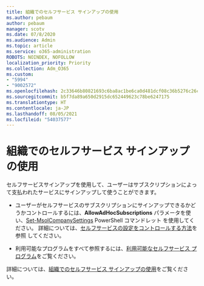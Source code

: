 ```yaml
---
title: 組織でのセルフサービス サインアップの使用
ms.author: pebaum
author: pebaum
manager: scotv
ms.date: 07/8/2020
ms.audience: Admin
ms.topic: article
ms.service: o365-administration
ROBOTS: NOINDEX, NOFOLLOW
localization_priority: Priority
ms.collection: Adm_O365
ms.custom:
- "5994"
- "9002572"
ms.openlocfilehash: 2c33646b80821693c6ba8ac1be6ca0d481dcf08c36b5276c26c332356a250c4c
ms.sourcegitcommit: b5f7da89a650d2915dc652449623c78be6247175
ms.translationtype: HT
ms.contentlocale: ja-JP
ms.lasthandoff: 08/05/2021
ms.locfileid: "54037577"
---
```

# <a name="using-self-service-sign-up-in-your-organization"></a>組織でのセルフサービス サインアップの使用

セルフサービスサインアップを使用して、ユーザーはサブスクリプションによって支払われたサービスにサインアップして使うことができます。

- ユーザーがセルフサービスのサブスクリプションにサインアップできるかどうかコントロールするには、**AllowAdHocSubscriptions** パラメータを使い、[Set-MsolCompanySettings](https://docs.microsoft.com/powershell/module/msonline/set-msolcompanysettings?view=azureadps-1.0) PowerShell コマンドレット を使用してください。 詳細については、[セルフサービスの設定をコントロールする方法](https://docs.microsoft.com/microsoft-365/commerce/subscriptions/self-service-purchase-faq?view=o365-worldwide)を参照 してください。

- 利用可能なプログラムをすべて参照するには、[利用可能なセルフサービス プログラム](https://docs.microsoft.com/microsoft-365/admin/misc/self-service-sign-up?view=o365-worldwide#available-self-service-programs)をご覧ください。

詳細については、[組織でのセルフサービス サインアップの使用](https://docs.microsoft.com/microsoft-365/admin/misc/self-service-sign-up?view=o365-worldwide)をご覧ください。